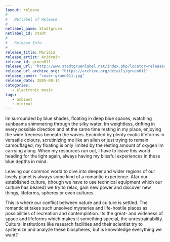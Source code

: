 ```yaml
---
layout: release
#
#   Netlabel of Release
#
netlabel_name: Stadtgruen
netlabel_id: stadt
#
#   Release Info
#
release_title: Maridia
release_artist: Acidrain
release_id: gruen011
release_url: "http://www.stadtgruenlabel.net/index.php?locator=releases&id=22"
release_url_archive_org: "https://archive.org/details/gruen011"
release_cover: "cover-gruen011.jpg"
release_date: 2005-08-14
categories:
   - electronic music
tags:
   - ambient
   - minimal
---
```

Im surrounded by blue shades, floating in deep blue spaces, watching sunbeams shimmering through the silky water. Im weightless, drifting in every possible direction and at the same time resting in my place, enjoying the wide freeness beneath the waves. Encircled by plenty exotic lifeforms in versatile colours, scrutinizing me like an alien  or just trying to remain camouflaged, my floating is only limited by the resting amount of oxygen Im carrying along. When my resources run out, I have to leave this world heading for the light again, always having my blissful experiences in these blue depths in mind.

Leaving our common world to dive into deeper and wider regions of our lovely planet is always some kind of a romantic experience. Afar our established culture, (though we have to use technical equipment which our culture has beared) we try to relax, gain new power and discover new things, lifeforms, spheres or even cultures.

This is where our conflict between nature and culture is settled. The romanticist takes such unsolved mysteries and life-hostile places as possibilities of recreation and contemplation. Its the great- and wideness of space and lifeforms which makes it something special, the unrestrainability. Cultural institutions like research facilities and their scientist try to systemize and analyze these biospheres, but is knownledge everything we want?